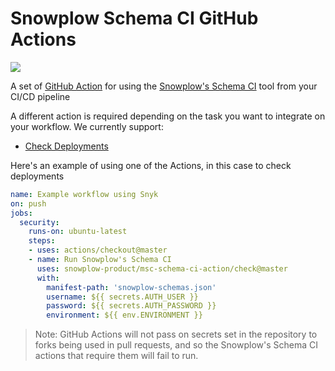 # Snowplow Schema CI GitHub Actions

[![](https://img.shields.io/bintray/v/snowplow/snowplow-generic/schema-ci?color=blue&label=version&logo=github)](https://bintray.com/snowplow/snowplow-generic/schema-ci/0.2.0)

A set of [GitHub Action](https://github.com/features/actions) for using the [Snowplow's Schema CI](https://bintray.com/snowplow/snowplow-generic/schema-ci) 
tool from your CI/CD pipeline

A different action is required depending on the task you want to integrate on your workflow. We currently support:

* [Check Deployments](check)

Here's an example of using one of the Actions, in this case to check deployments

```yaml
name: Example workflow using Snyk
on: push
jobs:
  security:
    runs-on: ubuntu-latest
    steps:
    - uses: actions/checkout@master
    - name: Run Snowplow's Schema CI
      uses: snowplow-product/msc-schema-ci-action/check@master
      with:
        manifest-path: 'snowplow-schemas.json'            
        username: ${{ secrets.AUTH_USER }}
        password: ${{ secrets.AUTH_PASSWORD }}
        environment: ${{ env.ENVIRONMENT }}
```

> Note: GitHub Actions will not pass on secrets set in the repository to forks being used in pull requests, and so the Snowplow's Schema CI actions that require them will fail to run.
